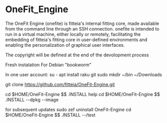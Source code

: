 # OneFit_Engine
The OneFit Engine (onefite) is fitteia's internal fitting core, made available from the command line through an SSH connection. onefite is intended to run in a virtual machine, either locally or remotely, facilitating the embedding of fitteia's fitting core in user-defined environments and enabling the personalization of graphical user interfaces.

The copyright will be defined at the end of the devolopment process

Fresh instalation
For Debian "bookworm"

In one user account:
su -
apt install raku git sudo
mkdir ~/bin ~/Downloads

git clone https://github.com/fitteia/OneFit-Engine.git

cd $HOME/OneFit-Engine $$ .INSTALL help
cd $HOME/OneFit-Engine $$ .INSTALL --dpkg --image

for subsequent updates
sudo zef uninstall OneFit-Engine
cd $HOME/OneFit-Engine $$ .INSTALL --/test


